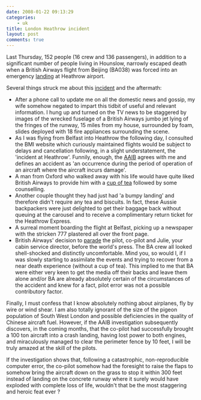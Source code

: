 ```yaml
---
date: 2008-01-22 09:13:29
categories:
    - uk
title: London Heathrow incident
layout: post
comments: true
---
```

Last Thursday, 152 people (16 crew and 136 passengers), in addition to a
significant number of people living in Hounslow, narrowly escaped death
when a British Airways flight from Beijing (BA038) was forced into an
emergency
[landing](http://news.bbc.co.uk/1/hi/england/london/7196526.stm) at
Heathrow airport.

Several things struck me about this
[incident](http://www.aaib.dft.gov.uk/latest_news/accident__heathrow_17_january_2008___initial_report.cfm)
and the aftermath:

-   After a phone call to update me on all the domestic news and gossip,
    my wife somehow negated to impart this tidbit of useful and relevant
    information. I hung up and turned on the TV news to be staggered by
    images of the wrecked fuselage of a British Airways jumbo jet lying
    of the fringes of the runway, 15 miles from my house, surrounded by
    foam, slides deployed with 18 fire appliances surrounding the scene.
-   As I was flying from Belfast into Heathrow the following day, I
    consulted the BMI website which curiously maintained flights would
    be subject to delays and cancellation following, in a slight
    understatement, the 'incident at Heathrow'. Funnily, enough, the
    [AAIB](http://www.aaib.dft.gov.uk/home/index.cfm) agrees with me and
    defines an accident as 'an occurrence during the period of operation
    of an aircraft where the aircraft incurs damage'.
-   A man from Oxford who walked away with his life would have quite
    liked British Airways to provide him with a [cup of
    tea](http://news.bbc.co.uk/1/hi/uk/7196128.stm) followed by some
    counselling.
-   Another couple thought they had just had 'a bumpy landing' and
    therefore didn't require any tea and biscuits. In fact, these Aussie
    backpackers were just delighted to get their baggage back without
    queuing at the carousel and to receive a complimentary return ticket
    for the Heathrow Express.
-   A surreal moment boarding the flight at Belfast, picking up a
    newspaper with the stricken 777 plastered all over the front page.
-   British Airways' decision to
    [parade](http://news.bbc.co.uk/1/hi/england/london/7198598.stm) the
    pilot, co-pilot and Julie, your cabin service director, before the
    world's press. The BA crew all looked shell-shocked and distinctly
    uncomfortable. Mind you, so would I, if I was slowly starting to
    assimilate the events and trying to recover from a near death
    experience (without a cup of tea). This implied to me that BA were
    either very keen to get the media off their backs and leave them
    alone and/or BA are already absolutely certain of the circumstances
    of the accident and knew for a fact, pilot error was not a possible
    contributory factor.

Finally, I must confess that I know absolutely nothing about airplanes,
fly by wire or wind shear. I am also totally ignorant of the size of the
pigeon population of South West London and possible deficiencies in the
quality of Chinese aircraft fuel.
However, if the AAIB investigation subsequently discovers, in the coming
months, that the co-pilot had successfully brought a 100 ton aircraft
into a crash landing, having lost power to both engines, and
miraculously managed to clear the perimeter fence by 10 feet, I will be
truly amazed at the skill of the pilots.

If the investigation shows that, following a catastrophic,
non-reproducible computer error, the co-pilot somehow had the foresight
to raise the flaps to somehow bring the aircraft down on the grass to
stop it within 300 feet instead of landing on the concrete runway where
it surely would have exploded with complete loss of life, wouldn't that
be the most staggering and heroic feat ever ?
